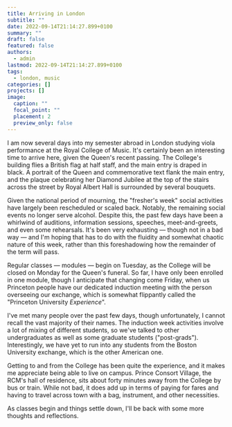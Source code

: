 ```yaml
---
title: Arriving in London
subtitle: ""
date: 2022-09-14T21:14:27.899+0100
summary: ""
draft: false
featured: false
authors:
  - admin
lastmod: 2022-09-14T21:14:27.899+0100
tags:
  - london, music
categories: []
projects: []
image:
  caption: ""
  focal_point: ""
  placement: 2
  preview_only: false
---
```

I am now several days into my semester abroad in London studying viola performance at the Royal College of Music. It's certainly been an interesting time to arrive here, given the Queen's recent passing. The College's building flies a British flag at half staff, and the main entry is draped in black. A portrait of the Queen and commemorative text flank the main entry, and the plaque celebrating her Diamond Jubilee at the top of the stairs across the street by Royal Albert Hall is surrounded by several bouquets. 

Given the national period of mourning, the "fresher's week" social activities have largely been rescheduled or scaled back. Notably, the remaining social events no longer serve alcohol. Despite this, the past few days have been a whirlwind of auditions, information sessions, speeches, meet-and-greets, and even some rehearsals. It's been very exhausting — though not in a bad way — and I'm hoping that has to do with the fluidity and somewhat chaotic nature of this week, rather than this foreshadowing how the remainder of the term will pass.

Regular classes — modules — begin on Tuesday, as the College will be closed on Monday for the Queen's funeral. So far, I have only been enrolled in one module, though I anticipate that changing come Friday, when us Princeton people have our dedicated induction meeting with the person overseeing our exchange, which is somewhat flippantly called the "Princeton University *Experience*".

I've met many people over the past few days, though unfortunately, I cannot recall the vast majority of their names. The induction week activities involve a lot of mixing of different students, so we've talked to other undergraduates as well as some graduate students ("post-grads"). Interestingly, we have yet to run into any students from the Boston University exchange, which is the other American one.

Getting to and from the College has been quite the experience, and it makes me appreciate being able to live on campus. Prince Consort Village, the RCM's hall of residence, sits about forty minutes away from the College by bus or train. While not bad, it does add up in terms of paying for fares and having to travel across town with a bag, instrument, and other necessities.

As classes begin and things settle down, I'll be back with some more thoughts and reflections.
